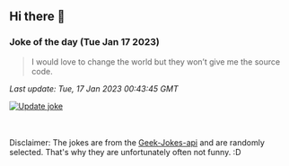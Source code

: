 ## Hi there 👋

### Joke of the day (Tue Jan 17 2023)
<!-- joke -->
>I would love to change the world but they won’t give me the source code.
<!-- /joke -->

*Last update: Tue, 17 Jan 2023 00:43:45 GMT*

[![Update joke](https://github.com/nclskfm/nclskfm/actions/workflows/joke.yml/badge.svg)](https://github.com/nclskfm/nclskfm/actions/workflows/joke.yml)

<br><br>
Disclaimer: The jokes are from the [Geek-Jokes-api](https://github.com/sameerkumar18/geek-joke-api) and are randomly selected. That's why they are unfortunately often not funny. :D
